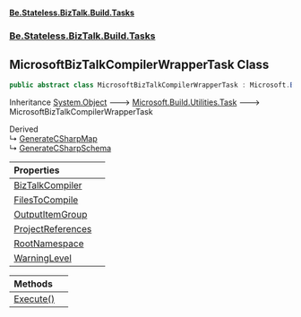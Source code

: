 #### [Be.Stateless.BizTalk.Build.Tasks](README.md 'README')
### [Be.Stateless.BizTalk.Build.Tasks](Be.Stateless.BizTalk.Build.Tasks.md 'Be.Stateless.BizTalk.Build.Tasks')

## MicrosoftBizTalkCompilerWrapperTask Class

```csharp
public abstract class MicrosoftBizTalkCompilerWrapperTask : Microsoft.Build.Utilities.Task
```

Inheritance [System.Object](https://docs.microsoft.com/en-us/dotnet/api/System.Object 'System.Object') &#129106; [Microsoft.Build.Utilities.Task](https://docs.microsoft.com/en-us/dotnet/api/Microsoft.Build.Utilities.Task 'Microsoft.Build.Utilities.Task') &#129106; MicrosoftBizTalkCompilerWrapperTask

Derived  
&#8627; [GenerateCSharpMap](GenerateCSharpMap.md 'Be.Stateless.BizTalk.Build.Tasks.GenerateCSharpMap')  
&#8627; [GenerateCSharpSchema](GenerateCSharpSchema.md 'Be.Stateless.BizTalk.Build.Tasks.GenerateCSharpSchema')

| Properties | |
| :--- | :--- |
| [BizTalkCompiler](MicrosoftBizTalkCompilerWrapperTask.BizTalkCompiler.md 'Be.Stateless.BizTalk.Build.Tasks.MicrosoftBizTalkCompilerWrapperTask.BizTalkCompiler') | |
| [FilesToCompile](MicrosoftBizTalkCompilerWrapperTask.FilesToCompile.md 'Be.Stateless.BizTalk.Build.Tasks.MicrosoftBizTalkCompilerWrapperTask.FilesToCompile') | |
| [OutputItemGroup](MicrosoftBizTalkCompilerWrapperTask.OutputItemGroup.md 'Be.Stateless.BizTalk.Build.Tasks.MicrosoftBizTalkCompilerWrapperTask.OutputItemGroup') | |
| [ProjectReferences](MicrosoftBizTalkCompilerWrapperTask.ProjectReferences.md 'Be.Stateless.BizTalk.Build.Tasks.MicrosoftBizTalkCompilerWrapperTask.ProjectReferences') | |
| [RootNamespace](MicrosoftBizTalkCompilerWrapperTask.RootNamespace.md 'Be.Stateless.BizTalk.Build.Tasks.MicrosoftBizTalkCompilerWrapperTask.RootNamespace') | |
| [WarningLevel](MicrosoftBizTalkCompilerWrapperTask.WarningLevel.md 'Be.Stateless.BizTalk.Build.Tasks.MicrosoftBizTalkCompilerWrapperTask.WarningLevel') | |

| Methods | |
| :--- | :--- |
| [Execute()](MicrosoftBizTalkCompilerWrapperTask.Execute().md 'Be.Stateless.BizTalk.Build.Tasks.MicrosoftBizTalkCompilerWrapperTask.Execute()') | |
